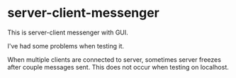 # server-client-messenger
This is server-client messenger with GUI.


I've had some problems when testing it.

When multiple clients are connected to server, sometimes server freezes after couple messages sent. This does not occur when testing on localhost.
